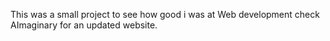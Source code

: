 This was a small project to see how good i was at Web development check AImaginary for an updated website.
